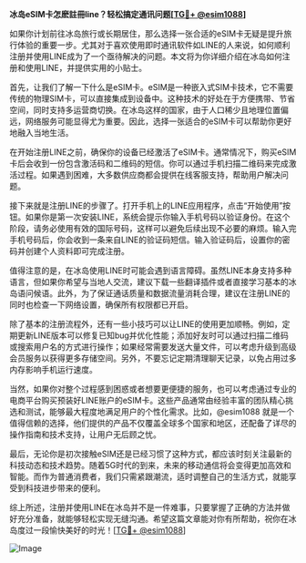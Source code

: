 **冰岛eSIM卡怎麽註冊line？轻松搞定通讯问题[[TG💪+ @esim1088](https://t.me/s/esim1088)]**

如果你计划前往冰岛旅行或长期居住，那么选择一张合适的eSIM卡无疑是提升旅行体验的重要一步。尤其对于喜欢使用即时通讯软件如LINE的人来说，如何顺利注册并使用LINE成为了一个亟待解决的问题。本文将为你详细介绍在冰岛如何注册和使用LINE，并提供实用的小贴士。

首先，让我们了解一下什么是eSIM卡。eSIM是一种嵌入式SIM卡技术，它不需要传统的物理SIM卡，可以直接集成到设备中。这种技术的好处在于方便携带、节省空间，同时支持多运营商切换。在冰岛这样的国家，由于人口稀少且地理位置偏远，网络服务可能显得尤为重要。因此，选择一张适合的eSIM卡可以帮助你更好地融入当地生活。

在开始注册LINE之前，确保你的设备已经激活了eSIM卡。通常情况下，购买eSIM卡后会收到一份包含激活码和二维码的短信。你可以通过手机扫描二维码来完成激活过程。如果遇到困难，大多数供应商都会提供在线客服支持，帮助用户解决问题。

接下来就是注册LINE的步骤了。打开手机上的LINE应用程序，点击“开始使用”按钮。如果你是第一次安装LINE，系统会提示你输入手机号码以验证身份。在这个阶段，请务必使用有效的国际号码，这样可以避免后续出现不必要的麻烦。输入完手机号码后，你会收到一条来自LINE的验证码短信。输入验证码后，设置你的密码并创建个人资料即可完成注册。

值得注意的是，在冰岛使用LINE时可能会遇到语言障碍。虽然LINE本身支持多种语言，但如果你希望与当地人交流，建议下载一些翻译插件或者直接学习基本的冰岛语问候语。此外，为了保证通话质量和数据流量消耗合理，建议在注册LINE的同时也检查一下网络设置，确保所有权限都已开启。

除了基本的注册流程外，还有一些小技巧可以让LINE的使用更加顺畅。例如，定期更新LINE版本可以修复已知bug并优化性能；添加好友时可以通过扫描二维码或搜索用户名的方式进行操作；如果经常需要发送大量文件，可以考虑升级到高级会员服务以获得更多存储空间。另外，不要忘记定期清理聊天记录，以免占用过多内存影响手机运行速度。

当然，如果你对整个过程感到困惑或者想要更便捷的服务，也可以考虑通过专业的电商平台购买预装好LINE账户的eSIM卡。这些产品通常由经验丰富的团队精心挑选和测试，能够最大程度地满足用户的个性化需求。比如，@esim1088 就是一个值得信赖的选择，他们提供的产品不仅覆盖全球多个国家和地区，还配备了详尽的操作指南和技术支持，让用户无后顾之忧。

最后，无论你是初次接触eSIM还是已经习惯了这种方式，都应该时刻关注最新的科技动态和技术趋势。随着5G时代的到来，未来的移动通信将会变得更加高效和智能。而作为普通消费者，我们只需紧跟潮流，适时调整自己的生活方式，就能享受到科技进步带来的便利。

综上所述，注册并使用LINE在冰岛并不是一件难事，只要掌握了正确的方法并做好充分准备，就能够轻松实现无缝沟通。希望这篇文章能对你有所帮助，祝你在冰岛度过一段愉快美好的时光！[[TG💪+ @esim1088](https://t.me/s/esim1088)] 

![Image](https://i.postimg.cc/4NQfJmqS/Snipaste-2025-05-13-00-14-12.png)